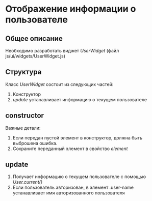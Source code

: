# Отображение информации о пользователе

## Общее описание

Необходимо разработать виджет *UserWidget* 
(файл js/ui/widgets/UserWidget.js)

## Структура

Класс *UserWidget* состоит из следующих частей:

1. Конструктор
2. *update* устанавливает информацию о текущем пользователе

## constructor

Важные детали:

1. Если передан пустой элемент в конструктор, должна быть выброшена ошибка.
2. Сохраните переданный элемент в свойство *element*

## update

1. Получает информацию о текущем пользователе с помощью *User.current()*
2. Если пользователь авторизован, в элемент .user-name устанавливает имя
авторизованного пользователя
